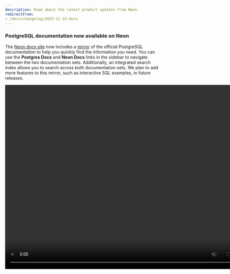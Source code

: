 ```yaml
---
description: Read about the latest product updates from Neon
redirectFrom:
- /docs/changelog/2023-11-23-docs
---
```


### PostgreSQL documentation now available on Neon

The [Neon docs site](https://neon.tech/docs/introduction) now includes a [mirror](https://neon.tech/docs/postgres/index) of the official PostgreSQL documentation to help you quickly find the information you need. You can use the **Postgres Docs** and **Neon Docs** links in the sidebar to navigate between the two documentation sets. Additionally, an integrated search index allows you to search across both documentation sets. We plan to add more features to this mirror, such as interactive SQL examples, in future releases.

<video autoPlay playsInline muted loop width="800" height="600">
  <source type="video/mp4" src="/docs/relnotes/postgresql_docs.mp4"/>
</video>
